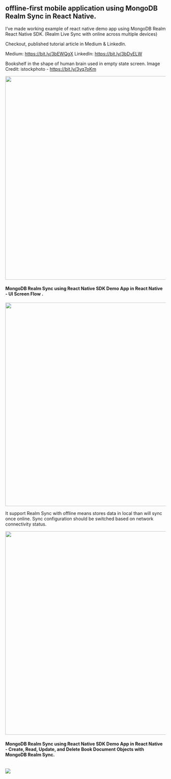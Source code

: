 ## offline-first mobile application using MongoDB Realm Sync in React Native.

I’ve made working example of react native demo app using MongoDB Realm React Native SDK. (Realm Live Sync with online across multiple devices)

Checkout, published tutorial article in Medium & LinkedIn.

Medium: https://bit.ly/3bEWQgX
LinkedIn: https://bit.ly/3bDyELW

Bookshelf in the shape of human brain used in empty state screen. 
Image Credit: istockphoto - https://bit.ly/3yq7oKm

<img src="https://lakshmankambam.com/emptyStateScreen.jpg" width="640" height="640" />

#### MongoDB Realm Sync using React Native SDK Demo App in React Native - UI Screen Flow .
<img src="https://lakshmankambam.com/uiflowscreennobackdrop.jpg" width="640" height="640" />

It support Realm Sync with offline means stores data in local than will sync once online. Sync configuration should be switched based on network connectivity status.

<img src="https://lakshmankambam.com/coverPicPost.jpg" width="640" height="640" />

#### MongoDB Realm Sync using React Native SDK Demo App in React Native - Create, Read, Update, and Delete Book Document Objects with MongoDB Realm Sync. <br/><br/>

<img src="https://lakshmankambam.com/0-7MRDB.gif" />


